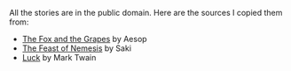 All the stories are in the public domain. Here are the sources I copied them
from:

* [The Fox and the Grapes] by Aesop
* [The Feast of Nemesis] by Saki
* [Luck] by Mark Twain

[The Fox and the Grapes]: https://www.gutenberg.org/cache/epub/28/pg28-images.html#chap31
[Master Tengtu]: https://www.gutenberg.org/cache/epub/42290/pg42290-images.html#Page_26
[The Lie]: https://www.gutenberg.org/cache/epub/9363/pg9363-images.html#link2H_4_0016
[Nyarlathotep]: https://www.gutenberg.org/cache/epub/30637/pg30637-images.html#Page_128
[The Feast of Nemesis]: https://www.libraryofshortstories.com/onlinereader/the-feast-of-nemesis
[Luck]: https://www.libraryofshortstories.com/onlinereader/luck

